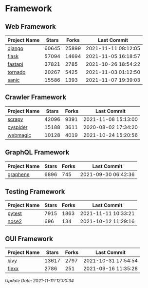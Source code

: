 # Framework

## Web Framework
| Project Name | Stars | Forks | Last Commit |
| ------------ | ----- | ----- | ----------- |
| [django](https://github.com/django/django) | 60645 | 25899 | 2021-11-11 08:12:05 |
| [flask](https://github.com/pallets/flask) | 57094 | 14694 | 2021-11-05 16:18:57 |
| [fastapi](https://github.com/tiangolo/fastapi) | 37821 | 2785 | 2021-10-26 18:54:22 |
| [tornado](https://github.com/tornadoweb/tornado) | 20267 | 5425 | 2021-11-03 01:12:50 |
| [sanic](https://github.com/sanic-org/sanic) | 15586 | 1393 | 2021-11-07 19:39:03 |

## Crawler Framework
| Project Name | Stars | Forks | Last Commit |
| ------------ | ----- | ----- | ----------- |
| [scrapy](https://github.com/scrapy/scrapy) | 42096 | 9391 | 2021-11-08 15:13:00 |
| [pyspider](https://github.com/binux/pyspider) | 15188 | 3611 | 2020-08-02 17:34:20 |
| [webmagic](https://github.com/code4craft/webmagic) | 10128 | 4019 | 2021-10-24 15:20:56 |

## GraphQL Framework
| Project Name | Stars | Forks | Last Commit |
| ------------ | ----- | ----- | ----------- |
| [graphene](https://github.com/graphql-python/graphene) | 6896 | 745 | 2021-09-30 06:42:36 |

## Testing Framework
| Project Name | Stars | Forks | Last Commit |
| ------------ | ----- | ----- | ----------- |
| [pytest](https://github.com/pytest-dev/pytest) | 7915 | 1863 | 2021-11-11 10:33:21 |
| [nose2](https://github.com/nose-devs/nose2) | 696 | 134 | 2021-10-12 11:29:16 |

## GUI Framework
| Project Name | Stars | Forks | Last Commit |
| ------------ | ----- | ----- | ----------- |
| [kivy](https://github.com/kivy/kivy) | 13617 | 2797 | 2021-10-31 17:54:54 |
| [flexx](https://github.com/flexxui/flexx) | 2786 | 251 | 2021-09-16 11:35:28 |

*Update Date: 2021-11-11T12:00:34*